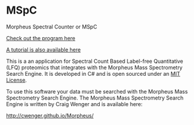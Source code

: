 MSpC
============

Morpheus Spectral Counter or MSpC

[Check out the program here](http://dcgemperline.github.io/Morpheus_SpC)

[A tutorial is also available here](TUTORIAL.md)

This is a an application for Spectral Count Based Label-free Quantitative (LFQ) proteomics that integrates with the Morpheus Mass Spectrometry Search Engine. It is developed in C# and is open sourced under an [MIT License](LICENSE.md).

To use this software your data must be searched with the Morpheus Mass Spectrometry Search Engine.
The Morpheus Mass Spectrometry Search Engine is written by Craig Wenger and is available here:

http://cwenger.github.io/Morpheus/

